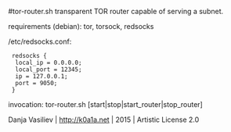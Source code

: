 #tor-router.sh
transparent TOR router capable of serving a subnet.

requirements (debian):
tor, torsock, redsocks

/etc/redsocks.conf:
```
 redsocks {
  local_ip = 0.0.0.0;
  local_port = 12345;
  ip = 127.0.0.1;
  port = 9050;
 }
 ```
invocation: tor-router.sh [start|stop|start_router|stop_router]


Danja Vasiliev | http://k0a1a.net |  2015 | Artistic License 2.0
